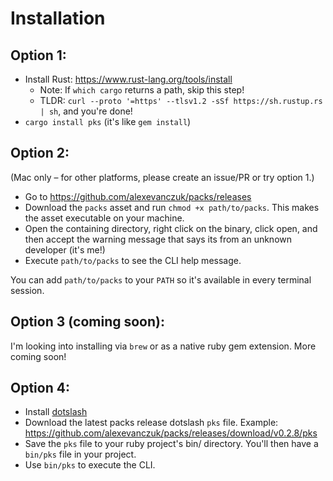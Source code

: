 # Installation
## Option 1:
- Install Rust: https://www.rust-lang.org/tools/install
  - Note: If `which cargo` returns a path, skip this step!
  - TLDR: `curl --proto '=https' --tlsv1.2 -sSf https://sh.rustup.rs | sh`, and you're done!
- `cargo install pks` (it's like `gem install`)

## Option 2:
(Mac only – for other platforms, please create an issue/PR or try option 1.)

- Go to https://github.com/alexevanczuk/packs/releases
- Download the `packs` asset and run `chmod +x path/to/packs`. This makes the asset executable on your machine.
- Open the containing directory, right click on the binary, click open, and then accept the warning message that says its from an unknown developer (it's me!)
- Execute `path/to/packs` to see the CLI help message.

You can add `path/to/packs` to your `PATH` so it's available in every terminal session.

## Option 3 (coming soon):
I'm looking into installing via `brew` or as a native ruby gem extension. More coming soon!

## Option 4:
- Install [dotslash](https://dotslash-cli.com/docs/installation/)
- Download the latest packs release dotslash `pks` file. Example: https://github.com/alexevanczuk/packs/releases/download/v0.2.8/pks
- Save the `pks` file to your ruby project's bin/ directory. You'll then have a `bin/pks` file in your project.
- Use `bin/pks` to execute the CLI.
